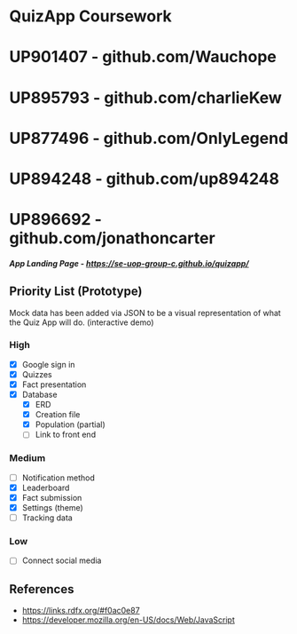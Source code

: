 # QuizApp Coursework
# UP901407 - github.com/Wauchope
# UP895793 - github.com/charlieKew
# UP877496 - github.com/OnlyLegend
# UP894248 - github.com/up894248
# UP896692 - github.com/jonathoncarter
##### App Landing Page - https://se-uop-group-c.github.io/quizapp/
## Priority List (Prototype)
Mock data has been added via JSON to be a visual representation of what the Quiz App will do. (interactive demo)
### High
- [X] Google sign in
- [X] Quizzes
- [X] Fact presentation
- [X] Database
  - [X] ERD
  - [X] Creation file
  - [X] Population (partial)
  - [ ] Link to front end

### Medium
- [ ] Notification method
- [X] Leaderboard
- [X] Fact submission
- [X] Settings (theme)
- [ ] Tracking data

### Low
- [ ] Connect social media


## References
- https://links.rdfx.org/#f0ac0e87
- https://developer.mozilla.org/en-US/docs/Web/JavaScript

